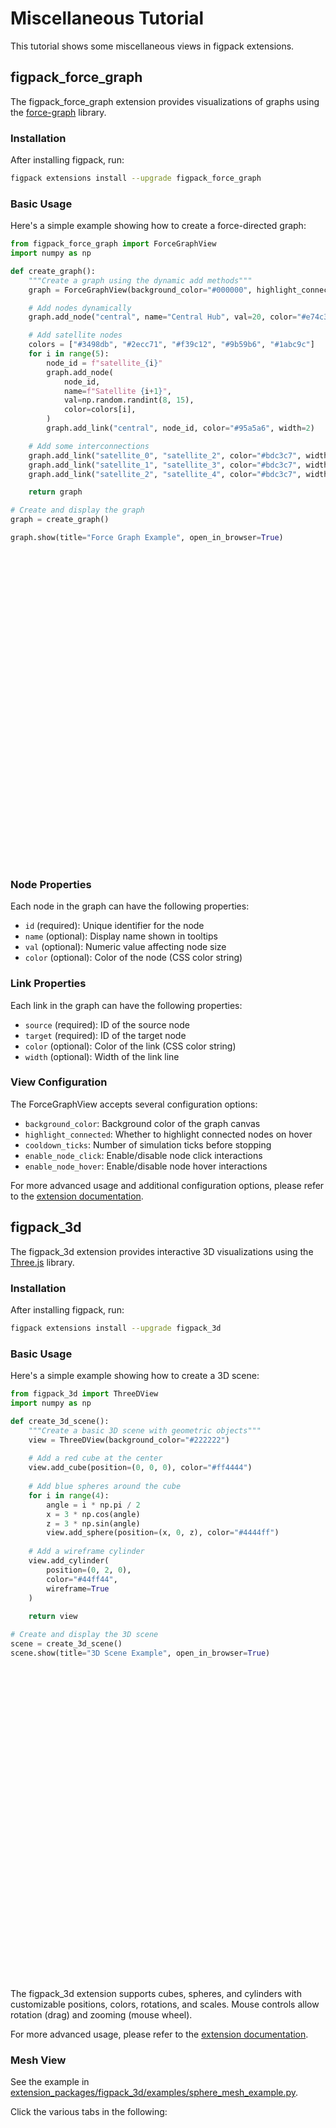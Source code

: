 # Miscellaneous Tutorial

This tutorial shows some miscellaneous views in figpack extensions.

## figpack_force_graph

The figpack_force_graph extension provides visualizations of graphs using the [force-graph](https://github.com/vasturiano/force-graph) library.

### Installation

After installing figpack, run:

```bash
figpack extensions install --upgrade figpack_force_graph
```

### Basic Usage

Here's a simple example showing how to create a force-directed graph:

```python
from figpack_force_graph import ForceGraphView
import numpy as np

def create_graph():
    """Create a graph using the dynamic add methods"""
    graph = ForceGraphView(background_color="#000000", highlight_connected=True)

    # Add nodes dynamically
    graph.add_node("central", name="Central Hub", val=20, color="#e74c3c")

    # Add satellite nodes
    colors = ["#3498db", "#2ecc71", "#f39c12", "#9b59b6", "#1abc9c"]
    for i in range(5):
        node_id = f"satellite_{i}"
        graph.add_node(
            node_id,
            name=f"Satellite {i+1}",
            val=np.random.randint(8, 15),
            color=colors[i],
        )
        graph.add_link("central", node_id, color="#95a5a6", width=2)

    # Add some interconnections
    graph.add_link("satellite_0", "satellite_2", color="#bdc3c7", width=1)
    graph.add_link("satellite_1", "satellite_3", color="#bdc3c7", width=1)
    graph.add_link("satellite_2", "satellite_4", color="#bdc3c7", width=1)

    return graph

# Create and display the graph
graph = create_graph()

graph.show(title="Force Graph Example", open_in_browser=True)
```

<iframe data-src="./tutorial_force_graph_example/index.html?embedded=1" width="100%" height="500" frameborder="0" loading="lazy"></iframe>

### Node Properties

Each node in the graph can have the following properties:

- `id` (required): Unique identifier for the node
- `name` (optional): Display name shown in tooltips
- `val` (optional): Numeric value affecting node size
- `color` (optional): Color of the node (CSS color string)

### Link Properties

Each link in the graph can have the following properties:

- `source` (required): ID of the source node
- `target` (required): ID of the target node
- `color` (optional): Color of the link (CSS color string)
- `width` (optional): Width of the link line

### View Configuration

The ForceGraphView accepts several configuration options:

- `background_color`: Background color of the graph canvas
- `highlight_connected`: Whether to highlight connected nodes on hover
- `cooldown_ticks`: Number of simulation ticks before stopping
- `enable_node_click`: Enable/disable node click interactions
- `enable_node_hover`: Enable/disable node hover interactions

For more advanced usage and additional configuration options, please refer to the [extension documentation](https://github.com/flatironinstitute/figpack/tree/main/extension_packages/figpack_force_graph).

## figpack_3d

The figpack_3d extension provides interactive 3D visualizations using the [Three.js](https://threejs.org/) library.

### Installation

After installing figpack, run:

```bash
figpack extensions install --upgrade figpack_3d
```

### Basic Usage

Here's a simple example showing how to create a 3D scene:

```python
from figpack_3d import ThreeDView
import numpy as np

def create_3d_scene():
    """Create a basic 3D scene with geometric objects"""
    view = ThreeDView(background_color="#222222")
    
    # Add a red cube at the center
    view.add_cube(position=(0, 0, 0), color="#ff4444")
    
    # Add blue spheres around the cube
    for i in range(4):
        angle = i * np.pi / 2
        x = 3 * np.cos(angle)
        z = 3 * np.sin(angle)
        view.add_sphere(position=(x, 0, z), color="#4444ff")
    
    # Add a wireframe cylinder
    view.add_cylinder(
        position=(0, 2, 0), 
        color="#44ff44", 
        wireframe=True
    )
    
    return view

# Create and display the 3D scene
scene = create_3d_scene()
scene.show(title="3D Scene Example", open_in_browser=True)
```

<iframe data-src="./tutorial_3d_scene_example/index.html?embedded=1" width="100%" height="500" frameborder="0" loading="lazy"></iframe>

The figpack_3d extension supports cubes, spheres, and cylinders with customizable positions, colors, rotations, and scales. Mouse controls allow rotation (drag) and zooming (mouse wheel).

For more advanced usage, please refer to the [extension documentation](https://github.com/flatironinstitute/figpack/tree/main/extension_packages/figpack_3d).

### Mesh View

See the example in [extension_packages/figpack_3d/examples/sphere_mesh_example.py](https://github.com/flatironinstitute/figpack/tree/main/extension_packages/figpack_3d/examples/sphere_mesh_example.py).

Click the various tabs in the following:

<iframe data-src="https://figures.figpack.org/figures/default/3203970f506d660f861cdd9b364767a49e56c3aa/index.html?embedded=1" width="100%" height="600" frameborder="0" loading="lazy"></iframe>

## figpack_experimental

Some other miscellaneous views are provided in the figpack_experimental extension, including editable notes and lossy video display.

### Installation
After installing figpack, run:

```bash
figpack extensions install --upgrade figpack_experimental
```

### Lossy Video View

Here's a simple example showing how to create and display a lossy video:

```python
import figpack_experimental.views as fpj
import numpy as np

def create_circle(frame, center, radius, color):
    h, w = frame.shape[:2]
    y, x = np.ogrid[:h, :w]
    dist = np.sqrt((x - center[0])**2 + (y - center[1])**2)
    mask = dist <= radius
    frame[mask] = color

np.random.seed(0)
width = 640
height = 480
num_frames = 300
fps = 30.0

# Create black background frames
data = np.zeros((num_frames, height, width, 3), dtype=np.uint8)
# Initialize 3 balls with random positions and velocities
balls = []
colors = [(255,0,0), (0,255,0), (0,0,255)]  # RGB colors
radius = 20

for i in range(3):
    balls.append({
        'pos': np.array([
            np.random.randint(radius, width-radius),
            np.random.randint(radius, height-radius)
        ], dtype=float),
        'vel': np.array([
            np.random.uniform(-30, 30),
            np.random.uniform(-30, 30)
        ]),
        'color': colors[i]
    })

# Animate balls
for frame_idx in range(num_frames):
    frame = data[frame_idx]
    # Update each ball
    for ball in balls:
        # Update position
        ball['pos'] += ball['vel']
        # Bounce off walls
        if ball['pos'][0] <= radius or ball['pos'][0] >= width-radius:
            ball['vel'][0] *= -1
        if ball['pos'][1] <= radius or ball['pos'][1] >= height-radius:
            ball['vel'][1] *= -1
        # Keep ball in bounds
        ball['pos'][0] = np.clip(ball['pos'][0], radius, width-radius)
        ball['pos'][1] = np.clip(ball['pos'][1], radius, height-radius)
        # Draw ball
        create_circle(frame, ball['pos'], radius, ball['color'])

# Create and show video
v = fpj.LossyVideo(data=data, fps=fps)
v.show(title="Bouncing Balls Animation", open_in_browser=True)
```

<iframe data-src="./tutorial_lossy_video_example/index.html?embedded=1" width="100%" height="500" frameborder="0" loading="lazy"></iframe>

### fMRI BOLD View

The figpack_experimental extension includes a view for visualizing fMRI BOLD data from NIfTI files.

```python
import figpack_experimental.views as jv


url = "https://s3.amazonaws.com/openneuro.org/ds006661/sub-001/func/sub-001_task-main_run-01_bold.nii.gz"

v = jv.FmriBold.from_nii(url)
v.show(title="fMRI BOLD Example", open_in_browser=True)
```

<iframe data-src="./tutorial_fmri_bold_example/index.html?embedded=1" width="100%" height="800" frameborder="0" loading="lazy"></iframe>

### fMRI Video Example

Here's an example showing how to create a lossy video from an fMRI dataset:

```python
import os
import urllib.request
import numpy as np
import nibabel as nib
import figpack_experimental.views as jv


url = "https://s3.amazonaws.com/openneuro.org/ds006661/sub-001/func/sub-001_task-main_run-01_bold.nii.gz"
local_fname = "tmp-sub-001_task-main_run-01_bold.nii.gz"

# download if needed
if not os.path.exists(local_fname):
    print(f"Downloading from {url}...")
    urllib.request.urlretrieve(url, local_fname)
    print("Download complete.")
else:
    print(f"{local_fname} already exists. Skipping download.")

img = nib.load(local_fname)
data = img.get_fdata()
# scale to 0-255, and bring 99th percentile to 255
pct_99 = np.percentile(data, 99)
data = np.clip(data, 0, pct_99)
data = ((data / pct_99) * 255).astype(np.uint8)
# extract a slice
slice = data[:, :, -1]
# slice is W x H x T
# permute this so that it is T x H x W
slice = np.transpose(slice, (2, 1, 0))
# reverse the H direction so that it is not upside down
slice = slice[:, ::-1, :]
# make rgb channels, grayscale
slice_rgb = np.repeat(slice[:, :, :, np.newaxis], 3, axis=3)
# make a LossyVideo
v = jv.LossyVideo(slice_rgb, fps=10)
v.show(title="fMRI Series", open_in_browser=True)
```

<iframe data-src="./tutorial_fmri_video_example/index.html?embedded=1" width="100%" height="500" frameborder="0" loading="lazy"></iframe>

### MultiChannelIntervals View

The MultiChannelIntervals view is designed for visualizing multi-channel timeseries data with intervals or events, making it particularly useful for electrophysiology data where you want to examine signals around specific events or epochs.

```python
import numpy as np
from figpack_experimental.views import MultiChannelIntervals

# Set random seed for reproducibility
np.random.seed(42)

# Parameters
sampling_frequency_hz = 1000.0  # 1 kHz sampling rate
n_channels = 40
n_intervals = 200
window_duration_sec = 0.5  # 500 ms window
interval_duration_sec = 0.1  # 100 ms interval in the middle

# Calculate number of timepoints per window
n_timepoints = int(window_duration_sec * sampling_frequency_hz)

# Create arrays for window and interval times
recording_duration_sec = 6000.0
time_spacing = recording_duration_sec / n_intervals
window_start_times_sec = np.array([i * time_spacing for i in range(n_intervals)])
interval_start_times_sec = (
    window_start_times_sec + (window_duration_sec - interval_duration_sec) / 2
)
interval_end_times_sec = interval_start_times_sec + interval_duration_sec

# Generate data: shape (n_intervals, n_timepoints, n_channels)
data = np.zeros((n_intervals, n_timepoints, n_channels), dtype=np.float32)

for interval_idx in range(n_intervals):
    t = np.linspace(0, window_duration_sec, n_timepoints)
    interval_start_idx = int(
        (interval_start_times_sec[interval_idx] - window_start_times_sec[interval_idx])
        * sampling_frequency_hz
    )
    interval_end_idx = int(
        (interval_end_times_sec[interval_idx] - window_start_times_sec[interval_idx])
        * sampling_frequency_hz
    )

    # Create different patterns for different interval groups
    interval_type = interval_idx % 3  # Cycle through 3 types
    
    for ch in range(n_channels):
        # Each channel has a different frequency sine wave
        freq = 5 + ch * 2
        baseline = 0.5 * np.sin(2 * np.pi * freq * t)
        noise = np.random.randn(n_timepoints) * 0.2

        # Add a prominent burst during the interval that varies by type
        burst = np.zeros(n_timepoints)
        interval_t = t[interval_start_idx:interval_end_idx]
        
        if interval_type == 0:
            # High amplitude oscillation burst
            burst[interval_start_idx:interval_end_idx] = (
                3.0 * np.sin(2 * np.pi * 40 * interval_t)
            )
        elif interval_type == 1:
            # Rising ramp burst
            burst[interval_start_idx:interval_end_idx] = (
                4.0 * (interval_t - interval_t[0]) / interval_duration_sec
            )
        else:
            # Gaussian envelope burst
            center = (interval_start_idx + interval_end_idx) / 2
            width = (interval_end_idx - interval_start_idx) / 4
            envelope = np.exp(-((np.arange(interval_start_idx, interval_end_idx) - center) ** 2) / (2 * width ** 2))
            burst[interval_start_idx:interval_end_idx] = (
                3.5 * envelope * np.sin(2 * np.pi * 35 * interval_t)
            )

        data[interval_idx, :, ch] = baseline + noise + burst

# Create channel IDs
channel_ids = [f"Channel {i+1}" for i in range(n_channels)]

# Create the view
view = MultiChannelIntervals(
    sampling_frequency_hz=sampling_frequency_hz,
    data=data,
    channel_ids=channel_ids,
    window_start_times_sec=window_start_times_sec,
    interval_start_times_sec=interval_start_times_sec,
    interval_end_times_sec=interval_end_times_sec,
)

# Display the figure
view.show(title="Multi-Channel Intervals Example", open_in_browser=True)
```

<iframe data-src="./tutorial_multi_channel_intervals_example/index.html?embedded=1" width="100%" height="600" frameborder="0" loading="lazy"></iframe>

The view displays multi-channel timeseries data organized by intervals, with the highlighted yellow region showing the actual interval within each window. Use the Previous/Next buttons to navigate between intervals. This is particularly useful for:

- Analyzing neural responses to stimuli or events
- Examining electrode recordings around detected events
- Visualizing trial-by-trial data in electrophysiology experiments
- Any scenario where you need to view multi-channel signals aligned to specific time intervals

## MountainLayout

The MountainLayout provides a workspace-style interface with a left panel for view buttons and controls, and a right panel with dual tab workspaces (north and south). This layout is ideal for applications that need to manage multiple views in a workspace environment.

### Basic Usage

Here's a simple example showing how to create a MountainLayout:

```python
import numpy as np
import figpack.views as vv

def create_mountain_layout():
    """Create a mountain layout with multiple views and a control panel"""
    
    # Create some sample views
    ts_graph = vv.TimeseriesGraph(y_label="Signal")
    t = np.linspace(0, 10, 1000)
    y = np.sin(2 * np.pi * t)
    ts_graph.add_line_series(name="sine wave", t=t, y=y, color="blue")
    
    # Create an image view
    image_data = np.random.rand(100, 100, 3)
    image_uint8 = (image_data * 255).astype(np.uint8)
    from PIL import Image
    import io
    pil_image = Image.fromarray(image_uint8)
    png_buffer = io.BytesIO()
    pil_image.save(png_buffer, format='PNG')
    png_bytes = png_buffer.getvalue()
    image_view = vv.Image(png_bytes)
    
    # Create a control panel
    control_content = """
# Control Panel

This control panel appears in the bottom-left area.

- **Feature 1**: Some control option
- **Feature 2**: Another control option
- **Feature 3**: Yet another control option
"""
    control_view = vv.Markdown(control_content)
    
    # Create mountain layout items
    items = [
        vv.MountainLayoutItem(label="Sine Wave", view=ts_graph),
        vv.MountainLayoutItem(label="Random Image", view=image_view),
        vv.MountainLayoutItem(
            label="Controls", 
            view=control_view, 
            is_control=True, 
            control_height=200
        )
    ]
    
    # Create the mountain layout
    mountain_layout = vv.MountainLayout(items=items)
    return mountain_layout

# Create and display the layout
layout = create_mountain_layout()
layout.show(title="Mountain Layout Example", open_in_browser=True)
```

<iframe data-src="./tutorial_mountain_layout_example/index.html?embedded=1" width="100%" height="600" frameborder="0" loading="lazy"></iframe>

### Key Features

- **Left Panel**: Contains view buttons (top) and control views (bottom)
- **Right Panel**: Split into north and south tab workspaces
- **Interactive Tabs**: Click view buttons to open views in the focused workspace
- **Tab Management**: Views can be closed and reopened, with proper tab switching
- **Focus Indication**: Visual feedback shows which workspace (north/south) is currently focused
- **Control Views**: Special views marked with `is_control=True` appear in the bottom-left panel

### MountainLayoutItem Properties

Each item in the mountain layout can have the following properties:

- `label` (required): Display name for the view button
- `view` (required): The figpack view to contain
- `is_control` (optional): Whether this is a control view (appears in bottom panel)
- `control_height` (optional): Height in pixels for control views

The MountainLayout is perfect for creating dashboard-like interfaces where users need to manage multiple views in an organized workspace environment.
